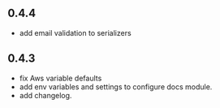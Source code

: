 

## 0.4.4

- add email validation to serializers

## 0.4.3

- fix Aws variable defaults
- add env variables and settings to configure docs module.
- add changelog.
